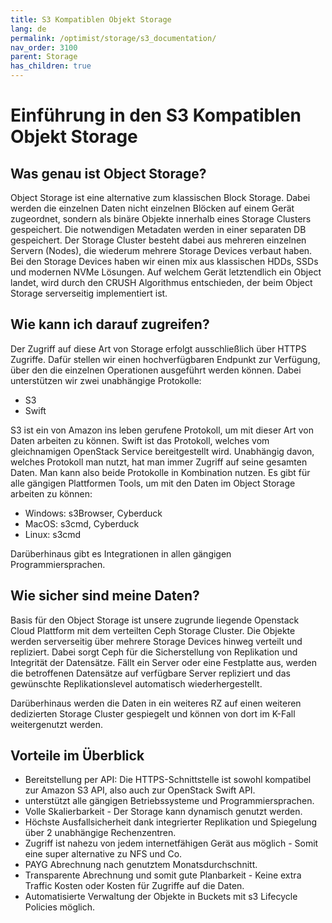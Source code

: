 ```yaml
---
title: S3 Kompatiblen Objekt Storage
lang: de
permalink: /optimist/storage/s3_documentation/
nav_order: 3100
parent: Storage
has_children: true
---
```


Einführung in den S3 Kompatiblen Objekt Storage
=================================================

Was genau ist Object Storage?
-----

Object Storage ist eine alternative zum klassischen Block Storage. Dabei werden die einzelnen Daten nicht einzelnen Blöcken auf einem Gerät zugeordnet, sondern als binäre Objekte innerhalb eines Storage Clusters gespeichert. Die notwendigen Metadaten werden in einer separaten DB gespeichert. Der Storage Cluster besteht dabei aus mehreren einzelnen Servern (Nodes), die wiederum mehrere Storage Devices verbaut haben. Bei den Storage Devices haben wir einen mix aus klassischen HDDs, SSDs und modernen NVMe Lösungen. Auf welchem Gerät letztendlich ein Object landet, wird durch den CRUSH Algorithmus entschieden, der beim Object Storage serverseitig implementiert ist.

Wie kann ich darauf zugreifen?
-----

Der Zugriff auf diese Art von Storage erfolgt ausschließlich über HTTPS Zugriffe. Dafür stellen wir einen hochverfügbaren Endpunkt zur Verfügung, über den die einzelnen Operationen ausgeführt werden können.
Dabei unterstützen wir zwei unabhängige Protokolle:

- S3
- Swift

S3 ist ein von Amazon ins leben gerufene Protokoll, um mit dieser Art von Daten arbeiten zu können. Swift ist das Protokoll, welches vom gleichnamigen OpenStack Service bereitgestellt wird. Unabhängig davon, welches Protokoll man nutzt, hat man immer Zugriff auf seine gesamten Daten. Man kann also beide Protokolle in Kombination nutzen. Es gibt für alle gängigen Plattformen Tools, um mit den Daten im Object Storage arbeiten zu können:

- Windows: s3Browser, Cyberduck
- MacOS: s3cmd, Cyberduck
- Linux: s3cmd

Darüberhinaus gibt es Integrationen in allen gängigen Programmiersprachen.

Wie sicher sind meine Daten?
-----

Basis für den Object Storage ist unsere zugrunde liegende Openstack Cloud Plattform mit dem verteilten Ceph Storage Cluster. Die Objekte werden serverseitig über mehrere Storage Devices hinweg verteilt und repliziert.
Dabei sorgt Ceph für die Sicherstellung von Replikation und Integrität der Datensätze. Fällt ein Server oder eine Festplatte aus, werden die betroffenen Datensätze auf verfügbare Server repliziert und das gewünschte Replikationslevel automatisch wiederhergestellt.

Darüberhinaus werden die Daten in ein weiteres RZ auf einen weiteren dedizierten Storage Cluster gespiegelt und können von dort im K-Fall weitergenutzt werden.

Vorteile im Überblick
-----

- Bereitstellung per API: Die HTTPS-Schnittstelle ist sowohl kompatibel zur Amazon S3 API, also auch zur OpenStack Swift API.
- unterstützt alle gängigen Betriebssysteme und Programmiersprachen.
- Volle Skalierbarkeit - Der Storage kann dynamisch genutzt werden.
- Höchste Ausfallsicherheit dank integrierter Replikation und Spiegelung über 2 unabhängige Rechenzentren.
- Zugriff ist nahezu von jedem internetfähigen Gerät aus möglich - Somit eine super alternative zu NFS und Co.
- PAYG Abrechnung nach genutztem Monatsdurchschnitt.
- Transparente Abrechnung und somit gute Planbarkeit - Keine extra Traffic Kosten oder Kosten für Zugriffe auf die Daten.
- Automatisierte Verwaltung der Objekte in Buckets mit s3 Lifecycle Policies möglich.
